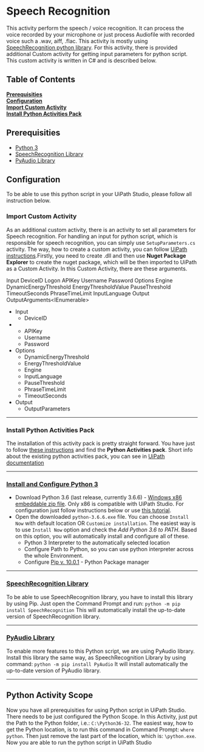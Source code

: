 # Speech Recognition
This activity perform the speech / voice recognition. It can process the voice recorded by your microphone or just process Audiofile with recorded voice such a .wav, aiff, .flac. This activity is mostly using [SpeechRecognition python library](https://pypi.org/project/SpeechRecognition/). For this activity, there is provided additional Custom activity for getting input parameters for python script. This custom activity is written in C# and is described below. 

## Table of Contents
**[Prerequisities](#prerequisities)**<br>
**[Configuration](#configuration)**<br>
    **[Import Custom Activity](#import-custom-activity)**<br>
    **[Install Python Activities Pack](#nstall-python-activities-pack)**<br>


## Prerequisities
- [Python 3](https://www.python.org/downloads/)
- [SpeechRecognition Library](https://pypi.org/project/SpeechRecognition/)
- [PyAudio Library](https://pypi.org/project/PyAudio/)


## Configuration
To be able to use this python script in your UiPath Studio, please follow all instruction below.

### Import Custom Activity
As an additional custom activity, there is an activity to set all parameters for Speech recognition. For handling an input for python script, which is responsible for speech recognition, you can simply use `SetupParameters.cs` activity. The way, how to create a custom activity, you can follow [UiPath instructions](https://activities.uipath.com/docs/creating-a-custom-activity).Firstly, you need to create .dll and then use <b>Nuget Package Explorer</b> to create the nuget package, which will be then imported to UiPath as a Custom Activity. In this Custom Activity, there are these arguments.

Input
    DeviceID<string>
Logon
    APIKey<string>
    Username<string>
    Password<string>
Options
    Engine<string>
    DynamicEnergyThreshold<Boolean>
    EnergyThresholdValue<Int32>
    PauseThreshold<double>
    TimeoutSeconds<double>
    PhraseTimeLimit<double>
    InputLanguage<string>
Output
    OutputArguments<IEnumerable<object>>
<ul>
    <li>Input
        <ul>
            <li>DeviceID</li>
        </ul>
    </li>    
    <li>
        <ul>
            <li>APIKey</li>
            <li>Username</li>
            <li>Password</li>
        </ul>
    </li>
    <li>Options
        <ul>
            <li>DynamicEnergyThreshold</li>
            <li>EnergyThresholdValue</li>
            <li>Engine</li>
            <li>InputLanguage</li>
            <li>PauseThreshold</li>
            <li>PhraseTimeLimit</li>
            <li>TimeoutSeconds</li>
        </ul>
    </li>
    <li>Output
        <ul>
            <li>OutputParameters</li>
        </ul>    
    </li>
</ul>   


---
### Install Python Activities Pack
The installation of this activity pack is pretty straight forward. You have just to follow [these instructions](https://studio.uipath.com/v2017.1/docs/managing-activities-packages) and find the <b>Python Activities pack</b>. Short info about the existing python activities pack, you can see in [UiPath documentation](https://activities.uipath.com/docs/about-the-python-activities-pack)


---
### [Install and Configure Python 3](https://www.python.org/)
- Download Python 3.6 (last release, currently 3.6.6) - [Windows x86 embeddable zip file](https://www.python.org/ftp/python/3.6.6/python-3.6.6.exe). Only x86 is compatible with UiPath Studio. For configuration just follow instructions below or use [this tutorial](https://github.com/BurntSushi/nfldb/wiki/Python-&-pip-Windows-installation).
- Open the downloaded `python-3.6.6.exe` file. You can choose `Install Now` with default location OR `Customize installation`. The easiest way is to use `Install Now` option and check the <i>Add Python 3.6 to PATH</i>. Based on this option, you will automatically install and configure all of these.
    - Python 3 Interpreter to the automatically selected location
    - Configure Path to Python, so you can use python interpreter across the whole Environment.
    - Configure [Pip v. 10.0.1](https://en.wikipedia.org/wiki/Pip_(package_manager)) - Python Package manager


---
### [SpeechRecognition Library](https://pypi.org/project/SpeechRecognition/)
To be able to use SpeechRecognition library, you have to install this library by using Pip. Just open the Command Prompt and run:
`python -m pip install SpeechRecognition`
This will automatically install the up-to-date version of SpeechRecognition library.


---
### [PyAudio Library](https://pypi.org/project/PyAudio/)
To enable more features to this Python script, we are using PyAudio library. Install this library the same way, as SpeechRecognition Library by using command:
`python -m pip install PyAudio`
It will install automatically the up-to-date version of PyAudio library.

---
## Python Activity Scope
Now you have all prerequisities for using Python script in UiPath Studio. There needs to be just configured the Python Scope. In this Activity, just put the Path to the Python folder, i.e.: `C:\Python36-32`. The easiest way, how to get the Python location, is to run this command in Command Prompt:
`where python`. Then just remove the last part of the location, which is: `\python.exe`. Now you are able to run the python script in UiPath Studio
